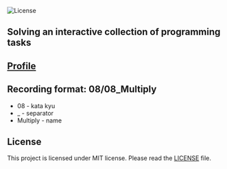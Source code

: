 ![License](https://img.shields.io/badge/License-MIT-blue.svg) 

## Solving an interactive collection of programming tasks

## [Profile](https://www.codewars.com/users/dreddsa5dies)

## Recording format: 08/08_Multiply 
* 08 - kata kyu 
* _ - separator 
* Multiply - name  

## License
This project is licensed under MIT license. Please read the [LICENSE](https://github.com/dreddsa5dies/automateGo/tree/master/LICENSE.md) file.
